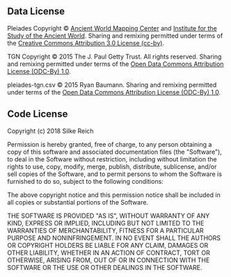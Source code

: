 Data License
------------

Pleiades Copyright © [Ancient World Mapping Center](http://www.unc.edu/awmc/) and [Institute for the Study of the Ancient World](http://www.nyu.edu/isaw/). Sharing and remixing permitted under terms of the [Creative Commons Attribution 3.0 License (cc-by)](http://creativecommons.org/licenses/by/3.0/us/).

TGN Copyright © 2015 The J. Paul Getty Trust. All rights reserved. Sharing and remixing permitted under terms of the [Open Data Commons Attribution License (ODC-By) 1.0](http://opendatacommons.org/licenses/by/1.0/).

pleiades-tgn.csv © 2015 Ryan Baumann. Sharing and remixing permitted under terms of the [Open Data Commons Attribution License (ODC-By) 1.0](http://opendatacommons.org/licenses/by/1.0/).

Code License
------------

Copyright (c) 2018 Silke Reich

Permission is hereby granted, free of charge, to any person obtaining a copy
of this software and associated documentation files (the "Software"), to deal
in the Software without restriction, including without limitation the rights
to use, copy, modify, merge, publish, distribute, sublicense, and/or sell
copies of the Software, and to permit persons to whom the Software is
furnished to do so, subject to the following conditions:

The above copyright notice and this permission notice shall be included in
all copies or substantial portions of the Software.

THE SOFTWARE IS PROVIDED "AS IS", WITHOUT WARRANTY OF ANY KIND, EXPRESS OR
IMPLIED, INCLUDING BUT NOT LIMITED TO THE WARRANTIES OF MERCHANTABILITY,
FITNESS FOR A PARTICULAR PURPOSE AND NONINFRINGEMENT. IN NO EVENT SHALL THE
AUTHORS OR COPYRIGHT HOLDERS BE LIABLE FOR ANY CLAIM, DAMAGES OR OTHER
LIABILITY, WHETHER IN AN ACTION OF CONTRACT, TORT OR OTHERWISE, ARISING FROM,
OUT OF OR IN CONNECTION WITH THE SOFTWARE OR THE USE OR OTHER DEALINGS IN
THE SOFTWARE.
